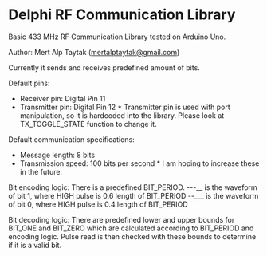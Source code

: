 # Delphi RF Communication Library

Basic 433 MHz RF Communication Library tested on Arduino Uno.

  Author: Mert Alp Taytak (mertalptaytak@gmail.com)
    
Currently it sends and receives predefined amount of bits.

Default pins:
  - Receiver pin:    Digital Pin 11
  - Transmitter pin: Digital Pin 12
\* Transmitter pin is used with port manipulation, so it is hardcoded
into the library. Please look at TX_TOGGLE_STATE function to change it.

Default communication specifications:
  - Message length: 8 bits
  - Transmission speed: 100 bits per second
\* I am hoping to increase these in the future.

Bit encoding logic:
    There is a predefined BIT_PERIOD.
---__ is the waveform of bit 1, where HIGH pulse is 0.6 length of BIT_PERIOD
--___ is the waveform of bit 0, where HIGH pulse is 0.4 length of BIT_PERIOD

Bit decoding logic:
    There are predefined lower and upper bounds for BIT_ONE and BIT_ZERO
which are calculated according to BIT_PERIOD and encoding logic.
    Pulse read is then checked with these bounds to determine if it is a
valid bit.
